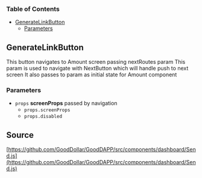 <!-- Generated by documentation.js. Update this documentation by updating the source code. -->

### Table of Contents

-   [GenerateLinkButton][1]
    -   [Parameters][2]

## GenerateLinkButton

This button navigates to Amount screen passing nextRoutes param
This param is used to navigate with NextButton which will handle push to next screen
It also passes to param as initial state for Amount component

### Parameters

-   `props` **screenProps** passed by navigation
    -   `props.screenProps`  
    -   `props.disabled`  

[1]: #generatelinkbutton

[2]: #parameters
## Source
[https://github.com/GoodDollar/GoodDAPP/src/components/dashboard/Send.js](https://github.com/GoodDollar/GoodDAPP/src/components/dashboard/Send.js)

